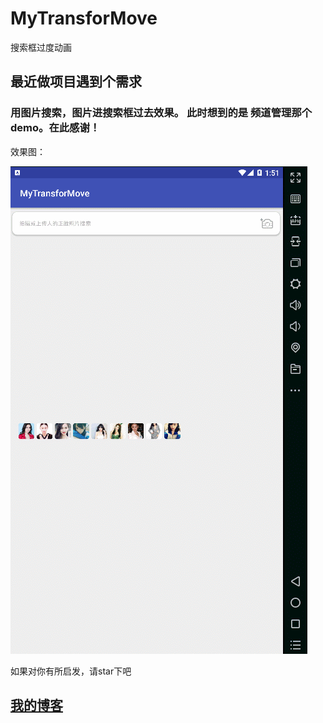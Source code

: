 # MyTransforMove
搜索框过度动画
 
## 最近做项目遇到个需求
### 用图片搜索，图片进搜索框过去效果。 此时想到的是 频道管理那个demo。在此感谢！
效果图：

![image](https://github.com/lihangleo2/MyTransforMove/blob/master/transMove.gif)

如果对你有所启发，请star下吧

## [我的博客](https://blog.csdn.net/leol_2/article/details/80842251)  
